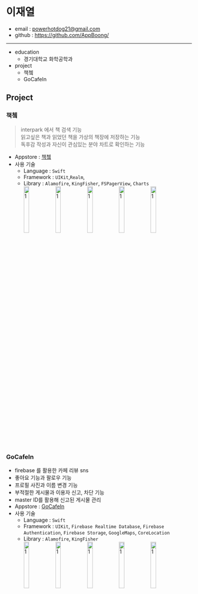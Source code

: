# 이재열
* email : powerhotdog21@gmail.com
* github : https://github.com/AppBoong/
---
* education
  * 경기대학교 화학공학과
* project
  * 책쳌
  * GoCafeIn  
  
## Project  
### 책쳌  
> interpark 에서 책 검색 기능  
> 읽고싶은 책과 읽었던 책을 가상의 책장에 저장하는 기능  
> 독후감 작성과 자신이 관심있는 분야 차트로 확인하는 기능  
* Appstore : [책쳌](https://apps.apple.com/kr/app/%EC%B1%85%EC%B3%8C-%EB%82%B4-%EC%86%90%EC%95%88%EC%97%90-%EC%9E%91%EC%9D%80-%EC%B1%85%EC%9E%A5/id1516136297)
* 사용 기술
  * Language : `Swift`
  * Framework : `UIKit`,`Realm`, 
  * Library : `Alamofire`, `KingFisher`, `FSPagerView`, `Charts`  
<img src="https://user-images.githubusercontent.com/67822732/103854401-b0e4ed00-50f3-11eb-9836-417acf216e79.png" width="18%" height="18%" title="1" alt="1"></img> <img src="https://user-images.githubusercontent.com/67822732/103854400-afb3c000-50f3-11eb-8d76-4c80215f2fb2.png" width="18%" height="18%" title="1" alt="1"></img> <img src="https://user-images.githubusercontent.com/67822732/103854395-ae829300-50f3-11eb-87ea-e6eac744ca62.png" width="18%" height="18%" title="1" alt="1"></img> <img src="https://user-images.githubusercontent.com/67822732/103854381-a9254880-50f3-11eb-9c4e-30039eec63ea.png" width="18%" height="18%" title="1" alt="1"></img> <img src="https://user-images.githubusercontent.com/67822732/103854392-ade9fc80-50f3-11eb-9969-bc1e6152c4c2.png" width="18%" height="18%" title="1" alt="1"></img>
### GoCafeIn
* firebase 를 활용한 카페 리뷰 sns
* 좋아요 기능과 팔로우 기능
* 프로필 사진과 이름 변경 기능
* 부적절한 게시물과 이용자 신고, 차단 기능
* master ID를 활용해 신고된 게시물 관리
* Appstore : [GoCafeIn](https://apps.apple.com/kr/app/gocafein/id1546540991)
* 사용 기술
  * Language : `Swift`
  * Framework : `UIKit`, `Firebase Realtime Database`, `Firebase Authentication`, `Firebase Storage`, `GoogleMaps`, `CoreLocation`
  * Library : `Alamofire`, `KingFisher`  
<img src="https://user-images.githubusercontent.com/67822732/103854021-d7eeef00-50f2-11eb-81d3-2693b025fccc.jpeg" width="18%" height="18%" title="1" alt="1"></img>
<img src="https://user-images.githubusercontent.com/67822732/103854006-d1607780-50f2-11eb-8a19-40f6d484b56d.jpeg" width="18%" height="18%" title="1" alt="1"></img>
<img src="https://user-images.githubusercontent.com/67822732/103854023-d8878580-50f2-11eb-824e-fc768cc69db2.jpeg" width="18%" height="18%" title="1" alt="1"></img>
<img src="https://user-images.githubusercontent.com/67822732/103854024-d9201c00-50f2-11eb-99b1-ffa0f81e2347.jpeg" width="18%" height="18%" title="1" alt="1"></img>
<img src="https://user-images.githubusercontent.com/67822732/103854027-d9b8b280-50f2-11eb-9809-c96f628728ab.jpeg" width="18%" height="18%" title="1" alt="1"></img>
